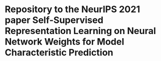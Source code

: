 # Repository to the NeurIPS 2021 paper Self-Supervised Representation Learning on Neural Network Weights for Model Characteristic Prediction

